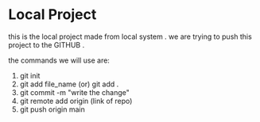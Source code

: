 # Local Project
this is the local project made from local system .
we are trying to push this project to the GITHUB .

the commands we will use are:
1. git init 
2. git add file_name (or) git add .
3. git commit -m "write the change"
4. git remote add origin (link of repo)
5. git push origin main